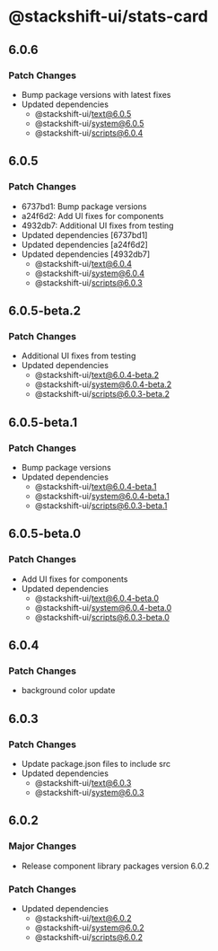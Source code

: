 # @stackshift-ui/stats-card

## 6.0.6

### Patch Changes

- Bump package versions with latest fixes
- Updated dependencies
  - @stackshift-ui/text@6.0.5
  - @stackshift-ui/system@6.0.5
  - @stackshift-ui/scripts@6.0.4

## 6.0.5

### Patch Changes

- 6737bd1: Bump package versions
- a24f6d2: Add UI fixes for components
- 4932db7: Additional UI fixes from testing
- Updated dependencies [6737bd1]
- Updated dependencies [a24f6d2]
- Updated dependencies [4932db7]
  - @stackshift-ui/text@6.0.4
  - @stackshift-ui/system@6.0.4
  - @stackshift-ui/scripts@6.0.3

## 6.0.5-beta.2

### Patch Changes

- Additional UI fixes from testing
- Updated dependencies
  - @stackshift-ui/text@6.0.4-beta.2
  - @stackshift-ui/system@6.0.4-beta.2
  - @stackshift-ui/scripts@6.0.3-beta.2

## 6.0.5-beta.1

### Patch Changes

- Bump package versions
- Updated dependencies
  - @stackshift-ui/text@6.0.4-beta.1
  - @stackshift-ui/system@6.0.4-beta.1
  - @stackshift-ui/scripts@6.0.3-beta.1

## 6.0.5-beta.0

### Patch Changes

- Add UI fixes for components
- Updated dependencies
  - @stackshift-ui/text@6.0.4-beta.0
  - @stackshift-ui/system@6.0.4-beta.0
  - @stackshift-ui/scripts@6.0.3-beta.0

## 6.0.4

### Patch Changes

- background color update

## 6.0.3

### Patch Changes

- Update package.json files to include src
- Updated dependencies
  - @stackshift-ui/text@6.0.3
  - @stackshift-ui/system@6.0.3

## 6.0.2

### Major Changes

- Release component library packages version 6.0.2

### Patch Changes

- Updated dependencies
  - @stackshift-ui/text@6.0.2
  - @stackshift-ui/system@6.0.2
  - @stackshift-ui/scripts@6.0.2
